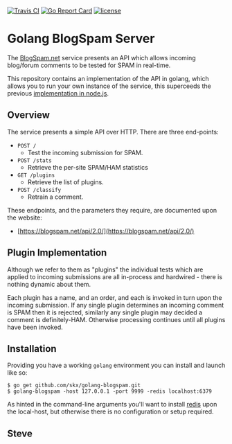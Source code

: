 [![Travis CI](https://img.shields.io/travis/skx/golang-blogspam/master.svg?style=flat-square)](https://travis-ci.org/skx/golang-blogspam)
[![Go Report Card](https://goreportcard.com/badge/github.com/skx/golang-blogspam)](https://goreportcard.com/report/github.com/skx/golang-blogspam)
[![license](https://img.shields.io/github/license/skx/golang-blogspam.svg)](https://github.com/skx/golang-blogspam/blob/master/LICENSE)


# Golang BlogSpam Server

The [BlogSpam.net](https://blogspam.net/) service presents an API which allows
incoming blog/forum comments to be tested for SPAM in real-time.

This repository contains an implementation of the API in golang, which allows you to run your own instance of the service, this superceeds the previous [implementation in node.js](https://github.com/skx/blogspam.js).


## Overview

The service presents a simple API over HTTP.  There are three end-points:

* `POST /`
    * Test the incoming submission for SPAM.
* `POST /stats`
    * Retrieve the per-site SPAM/HAM statistics
* `GET /plugins`
    * Retrieve the list of plugins.
* `POST /classify`
    * Retrain a comment.

These endpoints, and the parameters they require, are documented upon the website:

* [https://blogspam.net/api/2.0/](https://blogspam.net/api/2.0/)


## Plugin Implementation

Although we refer to them as "plugins" the individual tests which are applied to incoming submissions are all in-process and hardwired - there is nothing dynamic about them.

Each plugin has a name, and an order, and each is invoked in turn upon the incoming submission.  If any single plugin determines an incoming comment is SPAM then it is rejected, similarly any single plugin may decided a comment is definitely-HAM.  Otherwise processing continues until all plugins have been invoked.


## Installation

Providing you have a working `golang` environment you can install and
launch like so:

    $ go get github.com/skx/golang-blogspam.git
    $ golang-blogspam -host 127.0.0.1 -port 9999 -redis localhost:6379

As hinted in the command-line arguments you'll want to install [redis](https://redis.io/) upon the local-host, but otherwise there is no configuration or setup required.


Steve
--
